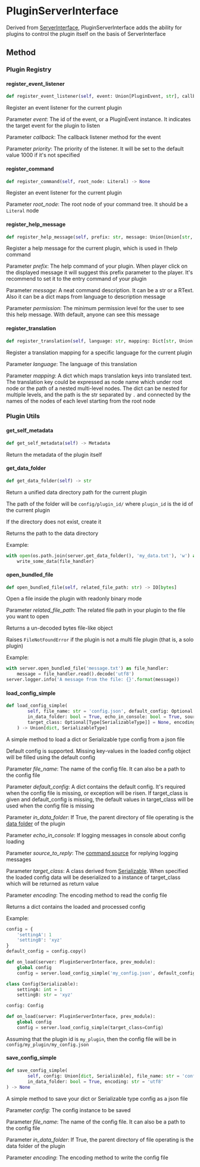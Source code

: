 # PluginServerInterface

Derived from [ServerInterface](ServerInterface.html),
PluginServerInterface adds the ability for plugins to control the plugin
itself on the basis of ServerInterface

## Method

### Plugin Registry

#### register_event_listener

``` python
def register_event_listener(self, event: Union[PluginEvent, str], callback: Callable, priority: int = 1000) -> None
```

Register an event listener for the current plugin

Parameter *event*: The id of the event, or a PluginEvent instance. It
indicates the target event for the plugin to listen

Parameter *callback*: The callback listener method for the event

Parameter *priority*: The priority of the listener. It will be set to
the default value 1000 if it\'s not specified

#### register_command

``` python
def register_command(self, root_node: Literal) -> None
```

Register an event listener for the current plugin

Parameter *root_node*: The root node of your command tree. It should be
a `Literal` node

#### register_help_message

``` python
def register_help_message(self, prefix: str, message: Union[Union[str, RTextBase], Dict[str, Union[str, RTextBase]]], permission: int = PermissionLevel.MINIMUM_LEVEL) -> None
```

Register a help message for the current plugin, which is used in !!help
command

Parameter *prefix*: The help command of your plugin. When player click
on the displayed message it will suggest this prefix parameter to the
player. It\'s recommend to set it to the entry command of your plugin

Parameter *message*: A neat command description. It can be a str or a
RText. Also it can be a dict maps from language to description message

Parameter *permission*: The minimum permission level for the user to see
this help message. With default, anyone can see this message

#### register_translation

``` python
def register_translation(self, language: str, mapping: Dict[str, Union[str, dict]]) -> None
```

Register a translation mapping for a specific language for the current
plugin

Parameter *language*: The language of this translation

Parameter *mapping*: A dict which maps translation keys into translated
text. The translation key could be expressed as node name which under
root node or the path of a nested multi-level nodes. The dict can be
nested for multiple levels, and the path is the str separated by `.` and
connected by the names of the nodes of each level starting from the root
node

### Plugin Utils

#### get_self_metadata

``` python
def get_self_metadata(self) -> Metadata
```

Return the metadata of the plugin itself

#### get_data_folder

``` python
def get_data_folder(self) -> str
```

Return a unified data directory path for the current plugin

The path of the folder will be `config/plugin_id/` where `plugin_id` is
the id of the current plugin

If the directory does not exist, create it

Returns the path to the data directory

Example:

``` python
with open(os.path.join(server.get_data_folder(), 'my_data.txt'), 'w') as file_handler:
    write_some_data(file_handler)
```

#### open_bundled_file

``` python
def open_bundled_file(self, related_file_path: str) -> IO[bytes]
```

Open a file inside the plugin with readonly binary mode

Parameter *related_file_path*: The related file path in your plugin to
the file you want to open

Returns a un-decoded bytes file-like object

Raises `FileNotFoundError` if the plugin is not a multi file plugin
(that is, a solo plugin)

Example:

``` python
with server.open_bundled_file('message.txt') as file_handler:
    message = file_handler.read().decode('utf8')
server.logger.info('A message from the file: {}'.format(message))
```

#### load_config_simple

``` python
def load_config_simple(
        self, file_name: str = 'config.json', default_config: Optional = None, *,
        in_data_folder: bool = True, echo_in_console: bool = True, source_to_reply: Optional[CommandSource] = None,
        target_class: Optional[Type[SerializableType]] = None, encoding: str = 'utf8'
    ) -> Union[dict, SerializableType]
```

A simple method to load a dict or Serializable type config from a json
file

Default config is supported. Missing key-values in the loaded config
object will be filled using the default config

Parameter *file_name*: The name of the config file. It can also be a
path to the config file

Parameter *default_config*: A dict contains the default config. It\'s
required when the config file is missing, or exception will be risen. If
target_class is given and default_config is missing, the default values
in target_class will be used when the config file is missing

Parameter *in_data_folder*: If True, the parent directory of file
operating is the [data folder](#get-data-folder) of the plugin

Parameter *echo_in_console*: If logging messages in console about config
loading

Parameter *source_to_reply*: The [command source](CommandSource.html)
for replying logging messages

Parameter *target_class*: A class derived from
[Serializable](../api.html#serializable). When specified the loaded
config data will be deserialized to a instance of target_class which
will be returned as return value

Parameter *encoding*: The encoding method to read the config file

Returns a dict contains the loaded and processed config

Example:

``` python
config = {
    'settingA': 1
    'settingB': 'xyz'
}
default_config = config.copy()

def on_load(server: PluginServerInterface, prev_module):
    global config
    config = server.load_config_simple('my_config.json', default_config)
```

``` python
class Config(Serializable):
    settingA: int = 1
    settingB: str = 'xyz'

config: Config

def on_load(server: PluginServerInterface, prev_module):
    global config
    config = server.load_config_simple(target_class=Config)
```

Assuming that the plugin id is `my_plugin`, then the config file will be
in `config/my_plugin/my_config.json`

#### save_config_simple

``` python
def save_config_simple(
        self, config: Union[dict, Serializable], file_name: str = 'config.json', *,
        in_data_folder: bool = True, encoding: str = 'utf8'
) -> None
```

A simple method to save your dict or Serializable type config as a json
file

Parameter *config*: The config instance to be saved

Parameter *file_name*: The name of the config file. It can also be a
path to the config file

Parameter *in_data_folder*: If True, the parent directory of file
operating is the data folder of the plugin

Parameter *encoding*: The encoding method to write the config file
